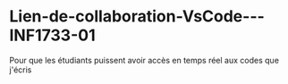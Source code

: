 # Lien-de-collaboration-VsCode---INF1733-01
Pour que les étudiants puissent avoir accès en temps réel aux codes que j'écris
